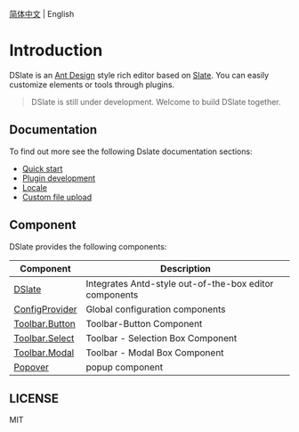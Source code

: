 [简体中文](./README.md) | English

# Introduction

DSlate is an [Ant Design](https://github.com/ant-design/ant-design/) style rich editor based on [Slate](https://github.com/ianstormtaylor/slate). You can easily customize elements or tools through plugins.

> DSlate is still under development. Welcome to build DSlate together.

## Documentation

To find out more see the following Dslate documentation sections:

- [Quick start](https://rojer95.github.io/dslate/#/docs/getting-started)
- [Plugin development](https://rojer95.github.io/dslate/#/docs/plugin)
- [Locale](https://rojer95.github.io/dslate/#/docs/locale)
- [Custom file upload](https://rojer95.github.io/dslate/#/docs/upload)

## Component

DSlate provides the following components:

| Component | Description |
| --- | --- |
| [DSlate](https://rojer95.github.io/dslate/#/components/dslate) | Integrates Antd-style out-of-the-box editor components |
| [ConfigProvider](https://rojer95.github.io/dslate/#/components/config) | Global configuration components |
| [Toolbar.Button](https://rojer95.github.io/dslate/#/components/toolbar/toolbar-button) | Toolbar-Button Component |
| [Toolbar.Select](https://rojer95.github.io/dslate/#/components/toolbar/toolbar-select) | Toolbar - Selection Box Component |
| [Toolbar.Modal](https://rojer95.github.io/dslate/#/components/toolbar/toolbar-modal) | Toolbar - Modal Box Component |
| [Popover](https://rojer95.github.io/dslate/#/components/popover) | popup component |

## LICENSE

MIT
